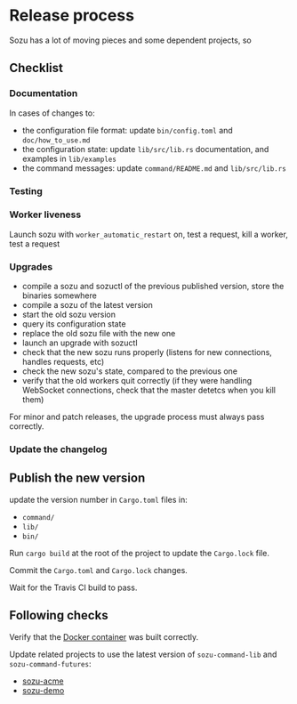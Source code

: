 # Release process

Sozu has a lot of moving pieces and some dependent projects, so

## Checklist

### Documentation

In cases of changes to:

- the configuration file format: update `bin/config.toml` and `doc/how_to_use.md`
- the configuration state: update `lib/src/lib.rs` documentation, and examples in `lib/examples`
- the command messages: update `command/README.md` and `lib/src/lib.rs`

### Testing

### Worker liveness

Launch sozu with `worker_automatic_restart` on, test a request, kill a worker, test a request

### Upgrades

- compile a sozu and sozuctl of the previous published version, store the binaries somewhere
- compile a sozu of the latest version
- start the old sozu version
- query its configuration state
- replace the old sozu file with the new one
- launch an upgrade with sozuctl
- check that the new sozu runs properly (listens for new connections, handles requests, etc)
- check the new sozu's state, compared to the previous one
- verify that the old workers quit correctly (if they were handling WebSocket connections, check that the master detetcs when you kill them)

For minor and patch releases, the upgrade process must always pass correctly.

### Update the changelog

## Publish the new version

update the version number in `Cargo.toml` files in:

- `command/`
- `lib/`
- `bin/`

Run `cargo build` at the root of the project to update the `Cargo.lock` file.

Commit the `Cargo.toml` and `Cargo.lock` changes.

Wait for the Travis CI build to pass.

## Following checks

Verify that the [Docker container](https://hub.docker.com/r/clevercloud/sozu/) was built correctly.

Update related projects to use the latest version of `sozu-command-lib` and `sozu-command-futures`:

- [sozu-acme](https://github.com/sozu-proxy/sozu-acme)
- [sozu-demo](https://github.com/sozu-proxy/sozu-demo)

